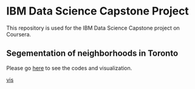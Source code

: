 # IBM Data Science Capstone Project
This repository is used for the IBM Data Science Capstone project on Coursera.


## Segementation of neighborhoods in Toronto 

Please go [here](https://nbviewer.jupyter.org/github/clsu22/Coursera_Capstone/blob/master/capstone_project.ipynb) to see the codes and visualization.

[vis](http://localhost:8888/view/toronto_neighborhood_clustering.html)